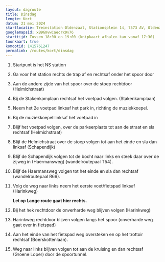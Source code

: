 ```yaml
---
layout: dagroute
title: Dinsdag
lengte: Kort
datum: 21 mei 2024
startlocatie: Treinstation Oldenzaal, Stationsplein 14, 7573 AV, Oldenzaal
googlemapsid: xB9GmvwCaecrx9v76
starttijd: Tussen 18:00 en 19:00 (knipkaart afhalen kan vanaf 17:30)
toonkaart: true
komootid: 1415761247
permalink: /routes/kort/dinsdag
---
```


1.	Startpunt is het NS station 
2.	Ga voor het station rechts de trap af en rechtsaf onder het spoor door 
3.	Aan de andere zijde van het spoor over de stoep rechtdoor (Helmichstraat)  
4.	Bij de Stakenkamplaan rechtsaf het voetpad volgen. (Stakenkamplaan) 
5.	Neem het 2e voetpad linksaf het park in, richting de muziekkoepel. 
6.	Bij de muziekkoepel linksaf het voetpad in 
7.	Blijf het voetpad volgen, over de parkeerplaats tot aan de straat en sla rechtsaf (Helmichstraat) 
8.	Blijf de Helmichstraat over de stoep volgen tot aan het einde en sla dan linksaf (Schapendijk)  
9.	Blijf de Schapendijk volgen tot de bocht naar links en steek daar over de zijweg in (Haermansweg) (wandelroutepaal T54). 
10.	Blijf de Haermansweg volgen tot het einde en sla dan rechtsaf (wandelroutepaal R69). 
11.	Volg de weg naar links neem het eerste voet/fietspad linksaf (Harinkweg)  

    **Let op Lange route gaat hier rechts.**

12.	Bij het hek rechtdoor de onverharde weg blijven volgen (Harinkweg) 
13.	Harinkweg rechtdoor blijven volgen langs het spoor (onverharde weg gaat over in fietspad) 
14.	Aan het einde van het fietspad weg oversteken en op het trottoir rechtsaf (Boerskottenlaan). 
15.	Weg naar links blijven volgen tot aan de kruising en dan rechtsaf (Groene Loper) door de spoortunnel.  